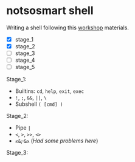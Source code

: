 # notsosmart shell

Writing a shell following this [workshop](https://github.com/tokenrove/build-your-own-shell/blob/master/README.md) materials.

- [x] stage_1
- [x] stage_2
- [ ] stage_3
- [ ] stage_4
- [ ] stage_5

Stage_1:
- Builtins: `cd`, `help`, `exit`, `exec`
- `!`, `;`, `&&`, `||`, `\`
- Subshell `( [cmd] )`

Stage_2:
- Pipe `|`
- `<`, `>`, `>>`, `<>`
- ~~`<&`, `&>`~~ (*Had some problems here*)

Stage_3: